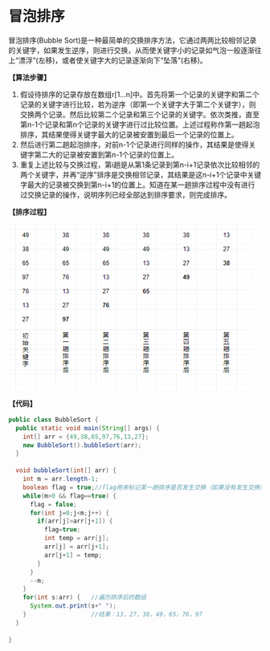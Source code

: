 # 冒泡排序

冒泡排序(Bubble Sort)是一种最简单的交换排序方法，它通过两两比较相邻记录的关键字，如果发生逆序，则进行交换，从而使关键字小的记录如气泡一般逐渐往上“漂浮”(左移)，或者使关键字大的记录逐渐向下“坠落”(右移)。

**【算法步骤】**
1. 假设待排序的记录存放在数组r[1...n]中。首先将第一个记录的关键字和第二个记录的关键字进行比较，若为逆序（即第一个关键字大于第二个关键字），则交换两个记录。然后比较第二个记录和第三个记录的关键字。依次类推，直至第n-1个记录和第n个记录的关键字进行过比较位置。上述过程称作第一趟起泡排序，其结果使得关键字最大的记录被安置到最后一个记录的位置上。
2. 然后进行第二趟起泡排序，对前n-1个记录进行同样的操作，其结果是使得关键字第二大的记录被安置到第n-1个记录的位置上。
3. 重复上述比较与交换过程，第i趟是从第1条记录到第n-i+1记录依次比较相邻的两个关键字，并再“逆序”排序是交换相邻记录，其结果是这n-i+1个记录中关键字最大的记录被交换到第n-i+1的位置上。知道在某一趟排序过程中没有进行过交换记录的操作，说明序列已经全部达到排序要求，则完成排序。

**【排序过程】**

![image](https://github.com/ZZULI-TECH/interview/blob/master/images/BubbleSort.png?raw=true)

**【代码】**
```Java
public class BubbleSort {
  public static void main(String[] args) {
    int[] arr = {49,38,65,97,76,13,27};
    new BubbleSort().bubbleSort(arr);
  }
  
  void bubbleSort(int[] arr) {
    int m = arr.length-1;
    boolean flag = true;//flag用来标记某一趟排序是否发生交换（如果没有发生交换则说明已得到最终结果）
    while(m>0 && flag==true) {
      flag = false;
      for(int j=0;j<m;j++) {
        if(arr[j]>arr[j+1]) {
          flag=true;
          int temp = arr[j];
          arr[j] = arr[j+1];
          arr[j+1] = temp;
        }
      }
      --m;
    }
    for(int s:arr) {   //遍历排序后的数组
      System.out.print(s+" ");
    }                  //结果：13，27，38，49，65，76，97
  }
  
}
```